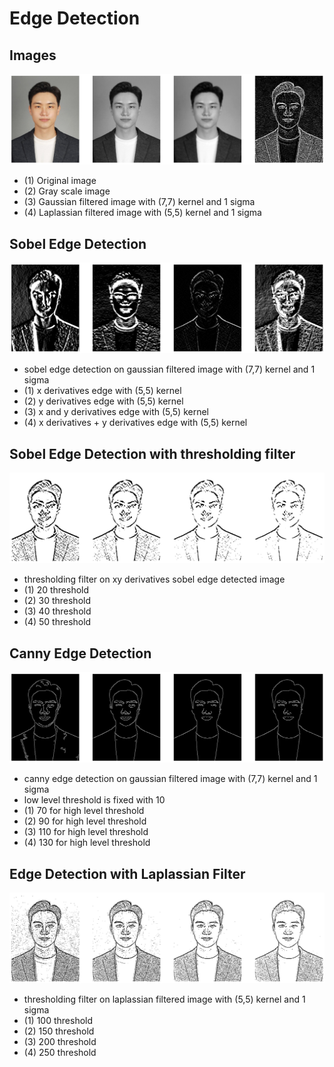 # Edge Detection

## Images
![Original](https://github.com/wonhyung64/CVspecial/blob/main/edge_detection/src/ex/results/original.png "Original imgs")
- (1) Original image
- (2) Gray scale image
- (3) Gaussian filtered image with (7,7) kernel and 1 sigma
- (4) Laplassian filtered image with (5,5) kernel and 1 sigma

## Sobel Edge Detection
![Sobel Edge Detection](https://github.com/wonhyung64/CVspecial/blob/main/edge_detection/src/ex/results/sobel.png "Sobel edge detection")
- sobel edge detection on gaussian filtered image with (7,7) kernel and 1 sigma
- (1) x derivatives edge with (5,5) kernel
- (2) y derivatives edge with (5,5) kernel
- (3) x and y derivatives edge with (5,5) kernel
- (4) x derivatives + y derivatives edge with (5,5) kernel

## Sobel Edge Detection with thresholding filter
![Sobel Edge Detection w thresholding](https://github.com/wonhyung64/CVspecial/blob/main/edge_detection/src/ex/results/sobel_thresholding.png "sobel with thresholding filter")
- thresholding filter on xy derivatives sobel edge detected image
- (1) 20 threshold
- (2) 30 threshold
- (3) 40 threshold
- (4) 50 threshold

## Canny Edge Detection
![Canny Edge Detection](https://github.com/wonhyung64/CVspecial/blob/main/edge_detection/src/ex/results/gaussian_canny.png "canny edge detection")
- canny edge detection on gaussian filtered image with (7,7) kernel and 1 sigma
- low level threshold is fixed with 10
- (1) 70 for high level threshold
- (2) 90 for high level threshold
- (3) 110 for high level threshold
- (4) 130 for high level threshold

## Edge Detection with Laplassian Filter
![Laplassian Filter](https://github.com/wonhyung64/CVspecial/blob/main/edge_detection/src/ex/results/laplassina_thresholding.png "laplassian filter and thresholding")
-  thresholding filter on laplassian filtered image with (5,5) kernel and 1 sigma
- (1) 100 threshold
- (2) 150 threshold
- (3) 200 threshold
- (4) 250 threshold
